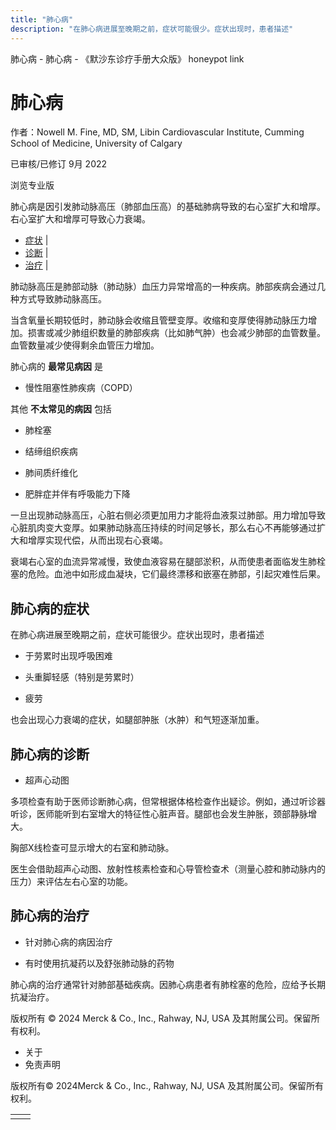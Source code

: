 ```yaml
---
title: "肺心病"
description: "在肺心病进展至晚期之前，症状可能很少。症状出现时，患者描述"
---
```


﻿肺心病 \- 肺心病 \- 《默沙东诊疗手册大众版》 honeypot link

# 肺心病

作者：Nowell M. Fine, MD, SM, Libin Cardiovascular Institute, Cumming School of Medicine,
University of Calgary

已审核/已修订 9月 2022

浏览专业版

肺心病是因引发肺动脉高压（肺部血压高）的基础肺病导致的右心室扩大和增厚。右心室扩大和增厚可导致心力衰竭。

- [症状](#症状_v39246945_zh) \|
- [诊断](#诊断_v39246959_zh) \|
- [治疗](#治疗_v39246970_zh) \|

肺动脉高压是肺部动脉（肺动脉）血压力异常增高的一种疾病。肺部疾病会通过几种方式导致肺动脉高压。

当含氧量长期较低时，肺动脉会收缩且管壁变厚。收缩和变厚使得肺动脉压力增加。损害或减少肺组织数量的肺部疾病（比如肺气肿）也会减少肺部的血管数量。血管数量减少使得剩余血管压力增加。

肺心病的 **最常见病因** 是

- 慢性阻塞性肺疾病（COPD）


其他 **不太常见的病因** 包括

- 肺栓塞

- 结缔组织疾病

- 肺间质纤维化

- 肥胖症并伴有呼吸能力下降


一旦出现肺动脉高压，心脏右侧必须更加用力才能将血液泵过肺部。用力增加导致心脏肌肉变大变厚。如果肺动脉高压持续的时间足够长，那么右心不再能够通过扩大和增厚实现代偿，从而出现右心衰竭。

衰竭右心室的血流异常减慢，致使血液容易在腿部淤积，从而使患者面临发生肺栓塞的危险。血池中如形成血凝块，它们最终漂移和嵌塞在肺部，引起灾难性后果。

## 肺心病的症状

在肺心病进展至晚期之前，症状可能很少。症状出现时，患者描述

- 于劳累时出现呼吸困难

- 头重脚轻感（特别是劳累时）

- 疲劳


也会出现心力衰竭的症状，如腿部肿胀（水肿）和气短逐渐加重。

## 肺心病的诊断

- 超声心动图


多项检查有助于医师诊断肺心病，但常根据体格检查作出疑诊。例如，通过听诊器听诊，医师能听到右室增大的特征性心脏声音。腿部也会发生肿胀，颈部静脉增大。

胸部X线检查可显示增大的右室和肺动脉。

医生会借助超声心动图、放射性核素检查和心导管检查术（测量心腔和肺动脉内的压力）来评估左右心室的功能。

## 肺心病的治疗

- 针对肺心病的病因治疗

- 有时使用抗凝药以及舒张肺动脉的药物


肺心病的治疗通常针对肺部基础疾病。因肺心病患者有肺栓塞的危险，应给予长期抗凝治疗。



版权所有 © 2024
Merck & Co., Inc., Rahway, NJ, USA 及其附属公司。保留所有权利。

- 关于
- 免责声明

版权所有© 2024Merck & Co., Inc., Rahway, NJ, USA 及其附属公司。保留所有权利。

|     |     |
| --- | --- |
|  |  |